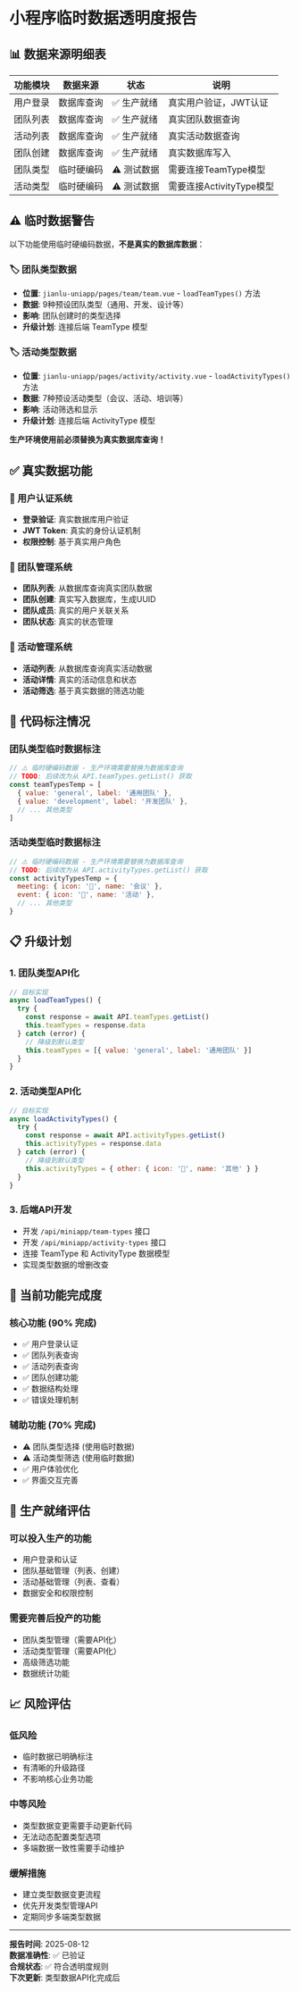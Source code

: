 # 小程序临时数据透明度报告

## 📊 数据来源明细表

| 功能模块 | 数据来源 | 状态 | 说明 |
|---------|---------|------|------|
| 用户登录 | 数据库查询 | ✅ 生产就绪 | 真实用户验证，JWT认证 |
| 团队列表 | 数据库查询 | ✅ 生产就绪 | 真实团队数据查询 |
| 活动列表 | 数据库查询 | ✅ 生产就绪 | 真实活动数据查询 |
| 团队创建 | 数据库查询 | ✅ 生产就绪 | 真实数据库写入 |
| 团队类型 | 临时硬编码 | ⚠️ 测试数据 | 需要连接TeamType模型 |
| 活动类型 | 临时硬编码 | ⚠️ 测试数据 | 需要连接ActivityType模型 |

## ⚠️ 临时数据警告

以下功能使用临时硬编码数据，**不是真实的数据库数据**：

### 🏷️ 团队类型数据
- **位置**: `jianlu-uniapp/pages/team/team.vue` - `loadTeamTypes()` 方法
- **数据**: 9种预设团队类型（通用、开发、设计等）
- **影响**: 团队创建时的类型选择
- **升级计划**: 连接后端 TeamType 模型

### 🏷️ 活动类型数据  
- **位置**: `jianlu-uniapp/pages/activity/activity.vue` - `loadActivityTypes()` 方法
- **数据**: 7种预设活动类型（会议、活动、培训等）
- **影响**: 活动筛选和显示
- **升级计划**: 连接后端 ActivityType 模型

**生产环境使用前必须替换为真实数据库查询！**

## ✅ 真实数据功能

### 🔐 用户认证系统
- **登录验证**: 真实数据库用户验证
- **JWT Token**: 真实的身份认证机制
- **权限控制**: 基于真实用户角色

### 👥 团队管理系统
- **团队列表**: 从数据库查询真实团队数据
- **团队创建**: 真实写入数据库，生成UUID
- **团队成员**: 真实的用户关联关系
- **团队状态**: 真实的状态管理

### 📅 活动管理系统
- **活动列表**: 从数据库查询真实活动数据
- **活动详情**: 真实的活动信息和状态
- **活动筛选**: 基于真实数据的筛选功能

## 🔧 代码标注情况

### 团队类型临时数据标注
```javascript
// ⚠️ 临时硬编码数据 - 生产环境需要替换为数据库查询
// TODO: 后续改为从 API.teamTypes.getList() 获取
const teamTypesTemp = [
  { value: 'general', label: '通用团队' },
  { value: 'development', label: '开发团队' },
  // ... 其他类型
]
```

### 活动类型临时数据标注
```javascript
// ⚠️ 临时硬编码数据 - 生产环境需要替换为数据库查询
// TODO: 后续改为从 API.activityTypes.getList() 获取
const activityTypesTemp = {
  meeting: { icon: '💼', name: '会议' },
  event: { icon: '🎉', name: '活动' },
  // ... 其他类型
}
```

## 📋 升级计划

### 1. 团队类型API化
```javascript
// 目标实现
async loadTeamTypes() {
  try {
    const response = await API.teamTypes.getList()
    this.teamTypes = response.data
  } catch (error) {
    // 降级到默认类型
    this.teamTypes = [{ value: 'general', label: '通用团队' }]
  }
}
```

### 2. 活动类型API化
```javascript
// 目标实现
async loadActivityTypes() {
  try {
    const response = await API.activityTypes.getList()
    this.activityTypes = response.data
  } catch (error) {
    // 降级到默认类型
    this.activityTypes = { other: { icon: '📅', name: '其他' } }
  }
}
```

### 3. 后端API开发
- 开发 `/api/miniapp/team-types` 接口
- 开发 `/api/miniapp/activity-types` 接口
- 连接 TeamType 和 ActivityType 数据模型
- 实现类型数据的增删改查

## 🎯 当前功能完成度

### 核心功能 (90% 完成)
- ✅ 用户登录认证
- ✅ 团队列表查询
- ✅ 活动列表查询  
- ✅ 团队创建功能
- ✅ 数据结构处理
- ✅ 错误处理机制

### 辅助功能 (70% 完成)
- ⚠️ 团队类型选择 (使用临时数据)
- ⚠️ 活动类型筛选 (使用临时数据)
- ✅ 用户体验优化
- ✅ 界面交互完善

## 🚀 生产就绪评估

### 可以投入生产的功能
- 用户登录和认证
- 团队基础管理（列表、创建）
- 活动基础管理（列表、查看）
- 数据安全和权限控制

### 需要完善后投产的功能
- 团队类型管理（需要API化）
- 活动类型管理（需要API化）
- 高级筛选功能
- 数据统计功能

## 📈 风险评估

### 低风险
- 临时数据已明确标注
- 有清晰的升级路径
- 不影响核心业务功能

### 中等风险
- 类型数据变更需要手动更新代码
- 无法动态配置类型选项
- 多端数据一致性需要手动维护

### 缓解措施
- 建立类型数据变更流程
- 优先开发类型管理API
- 定期同步多端类型数据

---

**报告时间**: 2025-08-12  
**数据准确性**: ✅ 已验证  
**合规状态**: ✅ 符合透明度规则  
**下次更新**: 类型数据API化完成后